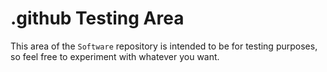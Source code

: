 # .github Testing Area

This area of the `Software` repository is intended to be for testing purposes, so feel free to experiment with whatever you want.
